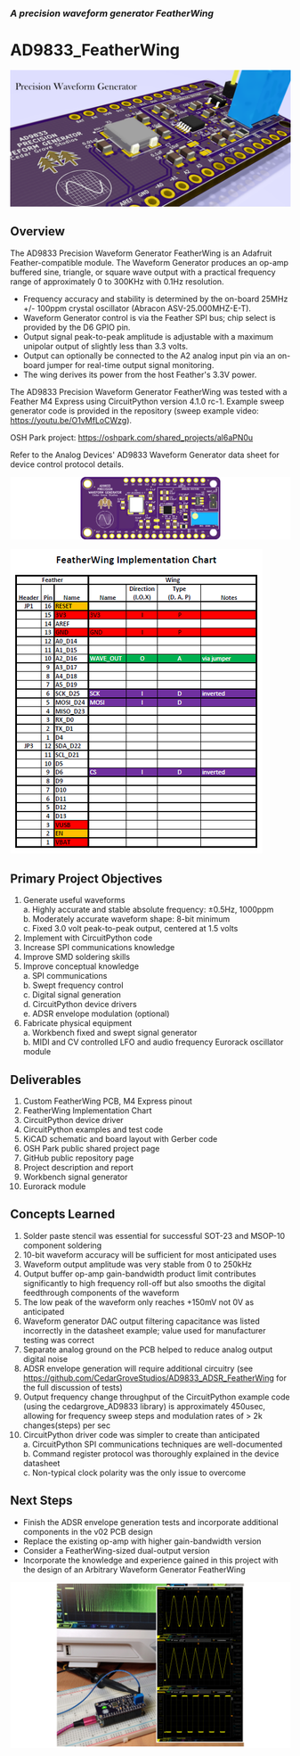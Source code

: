 ### _A precision waveform generator FeatherWing_
# AD9833_FeatherWing

![Image of Module](https://github.com/CedarGroveStudios/AD9833_FeatherWing/blob/master/photos/Waveform_Generator_social.png)

## Overview
The AD9833 Precision Waveform Generator FeatherWing is an Adafruit Feather-compatible module. The Waveform Generator produces an op-amp buffered sine, triangle, or square wave output with a practical frequency range of approximately 0 to 300KHz with 0.1Hz resolution.  
  * Frequency accuracy and stability is determined by the on-board 25MHz +/- 100ppm crystal oscillator (Abracon ASV-25.000MHZ-E-T).  
  * Waveform Generator control is via the Feather SPI bus; chip select is provided by the D6 GPIO pin.  
  *	Output signal peak-to-peak amplitude is adjustable with a maximum unipolar output of slightly less than 3.3 volts.  
  *	Output can optionally be connected to the A2 analog input pin via an on-board jumper for real-time output signal monitoring.  
  *	The wing derives its power from the host Feather's 3.3V power.  

The AD9833 Precision Waveform Generator FeatherWing was tested with a Feather M4 Express using CircuitPython version 4.1.0 rc-1. Example sweep generator code is provided in the repository (sweep example video: https://youtu.be/O1vMfLoCWzg). 

OSH Park project: https://oshpark.com/shared_projects/al6aPN0u

Refer to the Analog Devices' AD9833 Waveform Generator data sheet for device control protocol details.

![Fritzing Image](https://github.com/CedarGroveStudios/AD9833_FeatherWing/blob/master/photos/Waveform_Generator%20for%20fritzing.png)

![FeatherWing Implementation Chart](https://github.com/CedarGroveStudios/AD9833_FeatherWing/blob/master/docs/FeatherWing_Implementation_Chart.png)

## Primary Project Objectives
1)	Generate useful waveforms  
  a.	Highly accurate and stable absolute frequency: ±0.5Hz, 1000ppm  
  b.	Moderately accurate waveform shape: 8-bit minimum  
  c.	Fixed 3.0 volt peak-to-peak output, centered at 1.5 volts  
2)	Implement with CircuitPython code
3)	Increase SPI communications knowledge
4)	Improve SMD soldering skills
5)	Improve conceptual knowledge  
  a.	SPI communications  
  b.	Swept frequency control  
  c.	Digital signal generation  
  d.	CircuitPython device drivers  
  e.	ADSR envelope modulation (optional)  
6)	Fabricate physical equipment  
  a.	Workbench fixed and swept signal generator  
  b.	MIDI and CV controlled LFO and audio frequency Eurorack oscillator module  

## Deliverables
1)	Custom FeatherWing PCB, M4 Express pinout
2)	FeatherWing Implementation Chart
3)	CircuitPython device driver
4)	CircuitPython examples and test code
5)	KiCAD schematic and board layout with Gerber code
6)	OSH Park public shared project page
7)	GitHub public repository page
8)	Project description and report
9)	Workbench signal generator
10)	Eurorack module
## Concepts Learned
1)	Solder paste stencil was essential for successful SOT-23 and MSOP-10 component soldering
2)	10-bit waveform accuracy will be sufficient for most anticipated uses
3)	Waveform output amplitude was very stable from 0 to 250kHz
4)	Output buffer op-amp gain-bandwidth product limit contributes significantly to high frequency roll-off but also smooths the digital feedthrough components of the waveform
5)	The low peak of the waveform only reaches +150mV not 0V as anticipated
6)	Waveform generator DAC output filtering capacitance was listed incorrectly in the datasheet example; value used for manufacturer testing was correct
7)	Separate analog ground on the PCB helped to reduce analog output digital noise
8)	ADSR envelope generation will require additional circuitry (see https://github.com/CedarGroveStudios/AD9833_ADSR_FeatherWing for the full discussion of tests)
9)	Output frequency change throughput of the CircuitPython example code (using the cedargrove_AD9833 library) is approximately 450usec, allowing for frequency sweep steps and modulation rates of > 2k changes(steps) per sec
10)	CircuitPython driver code was simpler to create than anticipated  
  a.	CircuitPython SPI communications techniques are well-documented  
  b.	Command register protocol was thoroughly explained in the device datasheet  
  c.	Non-typical clock polarity was the only issue to overcome  
## Next Steps
  * Finish the ADSR envelope generation tests and incorporate additional components in the v02 PCB design
  *	Replace the existing op-amp with higher gain-bandwidth version
  *	Consider a FeatherWing-sized dual-output version
  *	Incorporate the knowledge and experience gained in this project with the design of an Arbitrary Waveform Generator FeatherWing

![Image of Test Setup](https://github.com/CedarGroveStudios/AD9833_FeatherWing/blob/master/photos/DSC05796%20combo.jpg)

